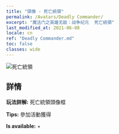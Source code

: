 ```yaml
---
title: "頭像 - 死亡統領"
permalink: /Avatars/Deadly Commander/
excerpt: "魔法门之英雄无敌：战争纪元  死亡統領"
last_modified_at: 2021-06-08
locale: cn
ref: "Deadly Commander.md"
toc: false
classes: wide
---
```

 ![死亡統領](/images/a/avatarFrame_21.png)

## 詳情

 **玩法詳解:** 死亡統領頭像框 

 **Tips:** 參加活動獲得 

 **Is available:**  + 

